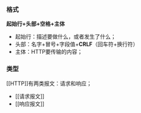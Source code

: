 ### 格式
**起始行+头部+空格+主体**
- 起始行：描述要做什么，或者发生了什么；
- 头部：名字+冒号+字段值+**CRLF**（回车符+换行符）
- 主体：HTTP要传输的内容；
### 类型
[[HTTP]]有两类报文：请求和响应；
- [[请求报文]]
- [[响应报文]]